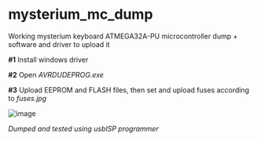 # mysterium_mc_dump
Working mysterium keyboard ATMEGA32A-PU microcontroller dump + software and driver to upload it

**#1** Install windows driver

**#2** Open _AVRDUDEPROG.exe_

**#3** Upload EEPROM and FLASH files, then set and upload fuses according to _fuses.jpg_


![image](https://github.com/lackmorrison/mysterium_mc_dump/assets/49443091/ab6b3b67-59ce-4189-a795-008aac473f22)

_Dumped and tested using usbISP programmer_
